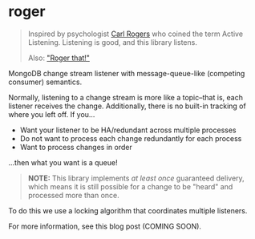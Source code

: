 # roger

> Inspired by psychologist [Carl Rogers](https://en.wikipedia.org/wiki/Carl_Rogers) who coined the 
> term Active Listening. Listening is good, and this library listens. 
>
> Also: ["Roger that!"](https://en.wiktionary.org/wiki/roger_that)

MongoDB change stream listener with message-queue-like (competing consumer) semantics.

Normally, listening to a change stream is more like a topic–that is, each listener receives the 
change. Additionally, there is no built-in tracking of where you left off. If you...

* Want your listener to be HA/redundant across multiple processes
* Do not want to process each change redundantly for each process
* Want to process changes in order

...then what you want is a queue!

> **NOTE:** This library implements _at least once_ guaranteed delivery, which means it is still 
> possible for a change to be "heard" and processed more than once.

To do this we use a locking algorithm that coordinates multiple listeners.

For more information, see this blog post (COMING SOON).
